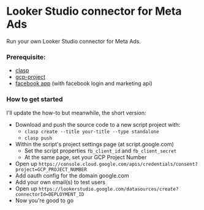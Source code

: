 # Looker Studio connector for Meta Ads

Run your own Looker Studio connector for Meta Ads.


### Prerequisite:

- [clasp](https://github.com/google/clasp)
- [gcp-project](https://console.cloud.google.com/)
- [facebook app](https://developers.facebook.com) (with facebook login and marketing api)

### How to get started

I'll update the how-to but meanwhile, the short version:

- Download and push the source code to a new script project with:
    - `clasp create --title your-title --type standalone`
    - `clasp push`
- Within the script's project settings page (at script.google.com)
    - Set the script properties `fb_client_id` and `fb_client_secret`
    - At the same page, set your GCP Project Number
- Open up `https://console.cloud.google.com/apis/credentials/consent?project=GCP_PROJECT_NUMBER`
- Add oauth config for the domain google.com
- Add your own email(s) to test users
- Open up `https://lookerstudio.google.com/datasources/create?connectorId=DEPLOYMENT_ID`
- Now you're good to go
